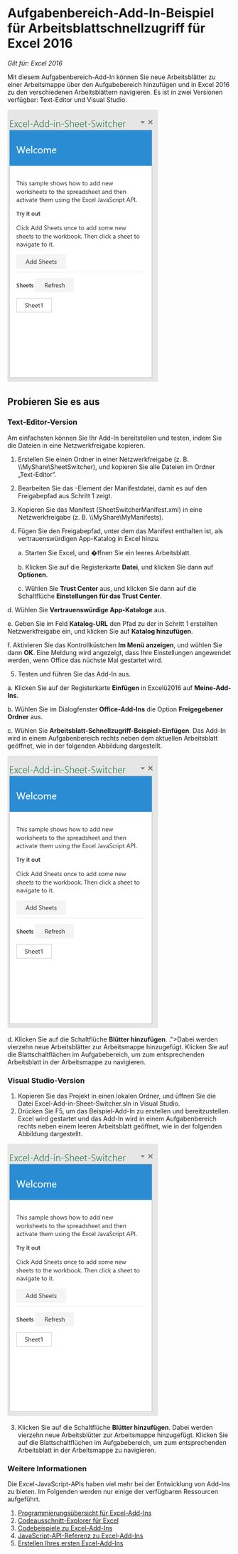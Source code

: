 # Aufgabenbereich-Add-In-Beispiel für Arbeitsblattschnellzugriff für Excel 2016

_Gilt für: Excel 2016_

Mit diesem Aufgabenbereich-Add-In können Sie neue Arbeitsblätter zu einer Arbeitsmappe über den Aufgabebereich hinzufügen und in Excel 2016 zu den verschiedenen Arbeitsblättern navigieren. Es ist in zwei Versionen verfügbar: Text-Editor und Visual Studio.

![Arbeitsblatt-Schnellzugriff-Beispiel](../images/SheetSwitcher_taskpane.PNG)

## Probieren Sie es aus
### Text-Editor-Version

Am einfachsten können Sie Ihr Add-In bereitstellen und testen, indem Sie die Dateien in eine Netzwerkfreigabe kopieren.

1.  Erstellen Sie einen Ordner in einer Netzwerkfreigabe (z. B. \\\MyShare\SheetSwitcher), und kopieren Sie alle Dateien im Ordner „Text-Editor“. 
2.  Bearbeiten Sie das <SourceLocation>-Element der Manifestdatei, damit es auf den Freigabepfad aus Schritt 1 zeigt. 
3.  Kopieren Sie das Manifest (SheetSwitcherManifest.xml) in eine Netzwerkfreigabe (z. B. \\\MyShare\MyManifests).
4.  Fügen Sie den Freigabepfad, unter dem das Manifest enthalten ist, als vertrauenswürdigen App-Katalog in Excel hinzu.

    a. Starten Sie Excel, und �ffnen Sie ein leeres Arbeitsblatt.  
    
    b. Klicken Sie auf die Registerkarte **Datei**, und klicken Sie dann auf **Optionen**.
    
    c. Wühlen Sie **Trust Center** aus, und klicken Sie dann auf die Schaltflüche **Einstellungen für das Trust Center**.
    
  d. Wühlen Sie **Vertrauenswürdige App-Kataloge** aus.
    
  e. Geben Sie im Feld **Katalog-URL** den Pfad zu der in Schritt 1 erstellten Netzwerkfreigabe ein, und klicken Sie auf **Katalog hinzufügen**.
    
   f. Aktivieren Sie das Kontrollküstchen **Im Menü anzeigen**, und wühlen Sie dann **OK**. Eine Meldung wird angezeigt, dass Ihre Einstellungen angewendet werden, wenn Office das nüchste Mal gestartet wird. 
        
5.  Testen und führen Sie das Add-In aus. 

  a. Klicken Sie auf der Registerkarte **Einfügen** in Excelü2016 auf **Meine-Add-Ins**. 
    
  b. Wühlen Sie im Dialogfenster **Office-Add-Ins** die Option **Freigegebener Ordner** aus.
    
  c. Wühlen Sie **Arbeitsblatt-Schnellzugriff-Beispiel**>**Einfügen**. Das Add-In wird in einem Aufgabenbereich rechts neben dem aktuellen Arbeitsblatt geöffnet, wie in der folgenden Abbildung dargestellt. 
        
![Arbeitsblatt-Schnellzugriff-Beispiel](../images/SheetSwitcher_taskpane.PNG)

  d. Klicken Sie auf die Schaltflüche **Blütter hinzufügen**. .">Dabei werden vierzehn neue Arbeitsblätter zur Arbeitsmappe hinzugefügt. Klicken Sie auf die Blattschaltflächen im Aufgabebereich, um zum entsprechenden Arbeitsblatt in der Arbeitsmappe zu navigieren.
        

### Visual Studio-Version
1.  Kopieren Sie das Projekt in einen lokalen Ordner, und üffnen Sie die Datei Excel-Add-in-Sheet-Switcher.sln in Visual Studio.
2.  Drücken Sie F5, um das Beispiel-Add-In zu erstellen und bereitzustellen. Excel wird gestartet und das Add-In wird in einem Aufgabenbereich rechts neben einem leeren Arbeitsblatt geöffnet, wie in der folgenden Abbildung dargestellt. 
        
![Arbeitsblatt-Schnellzugriff-Beispiel](../images/SheetSwitcher_taskpane.PNG)

3. Klicken Sie auf die Schaltflüche **Blütter hinzufügen**. Dabei werden vierzehn neue Arbeitsblütter zur Arbeitsmappe hinzugefügt. Klicken Sie auf die Blattschaltflüchen im Aufgabebereich, um zum entsprechenden Arbeitsblatt in der Arbeitsmappe zu navigieren.



### Weitere Informationen

Die Excel-JavaScript-APIs haben viel mehr bei der Entwicklung von Add-Ins zu bieten. Im Folgenden werden nur einige der verfügbaren Ressourcen aufgeführt. 

1.  [Programmierungsübersicht für Excel-Add-Ins](https://github.com/OfficeDev/office-js-docs/blob/master/excel/excel-add-ins-programming-overview.md)
2.  [Codeausschnitt-Explorer für Excel](http://officesnippetexplorer.azurewebsites.net/#/snippets/excel)
3.  [Codebeispiele zu Excel-Add-Ins](https://github.com/OfficeDev/office-js-docs/blob/master/excel/excel-add-ins-code-samples.md) 
4.  [JavaScript-API-Referenz zu Excel-Add-Ins](https://github.com/OfficeDev/office-js-docs/blob/master/excel/excel-add-ins-javascript-reference.md)
5.  [Erstellen Ihres ersten Excel-Add-Ins](https://github.com/OfficeDev/office-js-docs/blob/master/excel/build-your-first-excel-add-in.md)
